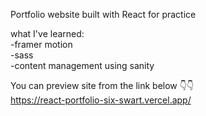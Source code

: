 Portfolio website built with React for practice

what I've learned: <br/>
  -framer motion <br/>
  -sass <br/>
  -content management using sanity 
  
  
  You can preview site from the link below 👇👇 <br/>
  https://react-portfolio-six-swart.vercel.app/

